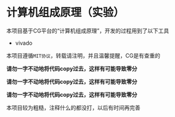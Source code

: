 # 计算机组成原理（实验）
本项目基于CG平台的“计算机组成原理”，开发的过程用到了以下工具

- vivado

本项目遵循`MIT协议`，转载请注明，并且温馨提醒，CG是有查重的

**请勿一字不动地将代码copy过去，这样有可能导致零分**

**请勿一字不动地将代码copy过去，这样有可能导致零分**

**请勿一字不动地将代码copy过去，这样有可能导致零分**

本项目较为粗糙，注释什么的都没打，以后有时间再完善
